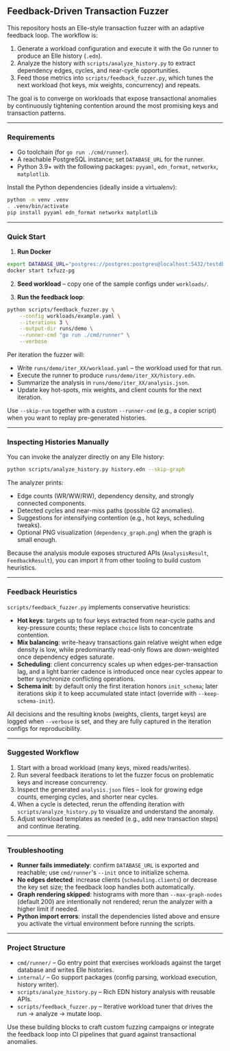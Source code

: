 ## Feedback-Driven Transaction Fuzzer

This repository hosts an Elle-style transaction fuzzer with an adaptive feedback loop.
The workflow is:

1. Generate a workload configuration and execute it with the Go runner to produce an Elle history (`.edn`).
2. Analyze the history with `scripts/analyze_history.py` to extract dependency edges, cycles, and near-cycle opportunities.
3. Feed those metrics into `scripts/feedback_fuzzer.py`, which tunes the next workload (hot keys, mix weights, concurrency) and repeats.

The goal is to converge on workloads that expose transactional anomalies by continuously tightening contention around the most promising keys and transaction patterns.

---

### Requirements

- Go toolchain (for `go run ./cmd/runner`).
- A reachable PostgreSQL instance; set `DATABASE_URL` for the runner.
- Python 3.9+ with the following packages: `pyyaml`, `edn_format`, `networkx`, `matplotlib`.

Install the Python dependencies (ideally inside a virtualenv):

```bash
python -m venv .venv
. .venv/bin/activate
pip install pyyaml edn_format networkx matplotlib
```

---

### Quick Start

1. **Run Docker**
```bash
export DATABASE_URL="postgres://postgres:postgres@localhost:5432/testdb?sslmode=disable"
docker start txfuzz-pg
```

2. **Seed workload** – copy one of the sample configs under `workloads/`.

3. **Run the feedback loop**:

```bash
python scripts/feedback_fuzzer.py \
    --config workloads/example.yaml \
    --iterations 3 \
    --output-dir runs/demo \
    --runner-cmd "go run ./cmd/runner" \
    --verbose
```

Per iteration the fuzzer will:

- Write `runs/demo/iter_XX/workload.yaml` – the workload used for that run.
- Execute the runner to produce `runs/demo/iter_XX/history.edn`.
- Summarize the analysis in `runs/demo/iter_XX/analysis.json`.
- Update key hot-spots, mix weights, and client counts for the next iteration.

Use `--skip-run` together with a custom `--runner-cmd` (e.g., a copier script) when you want to replay pre-generated histories.

---

### Inspecting Histories Manually

You can invoke the analyzer directly on any Elle history:

```bash
python scripts/analyze_history.py history.edn --skip-graph
```

The analyzer prints:

- Edge counts (WR/WW/RW), dependency density, and strongly connected components.
- Detected cycles and near-miss paths (possible G2 anomalies).
- Suggestions for intensifying contention (e.g., hot keys, scheduling tweaks).
- Optional PNG visualization (`dependency_graph.png`) when the graph is small enough.

Because the analysis module exposes structured APIs (`AnalysisResult`, `FeedbackResult`), you can import it from other tooling to build custom heuristics.

---

### Feedback Heuristics

`scripts/feedback_fuzzer.py` implements conservative heuristics:

- **Hot keys**: targets up to four keys extracted from near-cycle paths and key-pressure counts; these replace `choice` lists to concentrate contention.
- **Mix balancing**: write-heavy transactions gain relative weight when edge density is low, while predominantly read-only flows are down-weighted once dependency edges saturate.
- **Scheduling**: client concurrency scales up when edges-per-transaction lag, and a light barrier cadence is introduced once near cycles appear to better synchronize conflicting operations.
- **Schema init**: by default only the first iteration honors `init_schema`; later iterations skip it to keep accumulated state intact (override with `--keep-schema-init`).

All decisions and the resulting knobs (weights, clients, target keys) are logged when `--verbose` is set, and they are fully captured in the iteration configs for reproducibility.

---

### Suggested Workflow

1. Start with a broad workload (many keys, mixed reads/writes).
2. Run several feedback iterations to let the fuzzer focus on problematic keys and increase concurrency.
3. Inspect the generated `analysis.json` files – look for growing edge counts, emerging cycles, and shorter near cycles.
4. When a cycle is detected, rerun the offending iteration with `scripts/analyze_history.py` to visualize and understand the anomaly.
5. Adjust workload templates as needed (e.g., add new transaction steps) and continue iterating.

---

### Troubleshooting

- **Runner fails immediately**: confirm `DATABASE_URL` is exported and reachable; use `cmd/runner`'s `--init` once to initialize schema.
- **No edges detected**: increase clients (`scheduling.clients`) or decrease the key set size; the feedback loop handles both automatically.
- **Graph rendering skipped**: histograms with more than `--max-graph-nodes` (default 200) are intentionally not rendered; rerun the analyzer with a higher limit if needed.
- **Python import errors**: install the dependencies listed above and ensure you activate the virtual environment before running the scripts.

---

### Project Structure

- `cmd/runner/` – Go entry point that exercises workloads against the target database and writes Elle histories.
- `internal/` – Go support packages (config parsing, workload execution, history writer).
- `scripts/analyze_history.py` – Rich EDN history analysis with reusable APIs.
- `scripts/feedback_fuzzer.py` – Iterative workload tuner that drives the run → analyze → mutate loop.

Use these building blocks to craft custom fuzzing campaigns or integrate the feedback loop into CI pipelines that guard against transactional anomalies.
